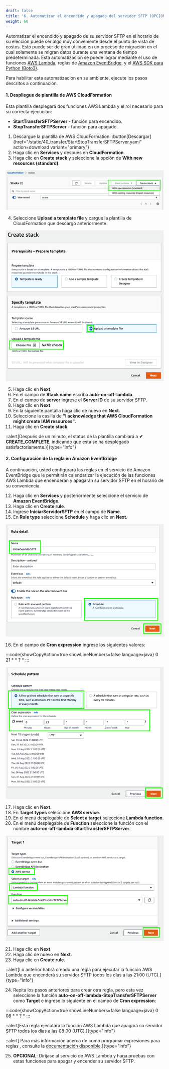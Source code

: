 ```yaml
---
draft: false
title: '6. Automatizar el encendido y apagado del servidor SFTP (OPCIONAL)'
weight: 60
---
```

Automatizar el encendido y apagado de su servidor SFTP en el horario de su elección puede ser algo muy conveniente desde el punto de vista de costos. Esto puede ser de gran utilidad en un proceso de migración en el cual solamente se migran datos durante una ventana de tiempo predeterminada. Esta automatización se puede lograr mediante el uso de funciones [AWS Lambda](https://aws.amazon.com/lambda/), reglas de [Amazon EventBridge](https://docs.aws.amazon.com/AmazonCloudWatch/latest/events/WhatIsCloudWatchEvents.html), y el [AWS SDK para Python (Boto3)](https://boto3.amazonaws.com/v1/documentation/api/latest/index.html).

Para habilitar esta automatización en su ambiente, ejecute los pasos descritos a continuación.

#### 1. Despliegue de plantilla de AWS CloudFormation

Esta plantilla desplegará dos funciones AWS Lambda y el rol necesario para su correcta ejecución:

* **StartTransferSFTPServer** - función para encendido.
* **StopTransferSFTPServer** - función para apagado.



1. Descargue la plantilla de AWS CloudFormation: :button[Descargar]{href="/static/40_transfer/StartStopTransferSFTPServer.yaml" action=download variant="primary"}
2. Haga clic en **Services** y después en **CloudFormation**.
3. Haga clic en **Create stack** y seleccione la opción de **With new resources (standard)**.

![CloudFormation](/static/images/tr/cloudformation2.png)

4. Seleccione **Upload a template file** y cargue la plantilla de CloudFormation que descargó anteriormente.

![CloudFormation](/static/images/tr/cloudformation3.png)

5. Haga clic en **Next**.
6. En el campo de **Stack name** escriba **auto-on-off-lambda**.
7. En el campo de **server** ingrese el **Server ID** de su servidor SFTP.
9. Haga clic en **Next**.
9. En la siguiente pantalla haga clic de nuevo en **Next**.
10. Seleccione la casilla de **"I acknowledge that AWS CloudFormation might create IAM resources"**.
11. Haga clic en **Create stack**.

::alert[Después de un minuto, el status de la plantilla cambiará a **✔ CREATE_COMPLETE**, indicando que esta se ha desplegado satisfactoriamente.)]{type="info"}

#### 2. Configuración de la regla en Amazon EventBridge

A continuación, usted configurará las reglas en el servicio de Amazon EventBridge que le permitirán calendarizar la ejecución de las funciones AWS Lambda que encenderán y apagarán su servidor SFTP en el horario de su conveniencia.

12. Haga clic en **Services** y posteriormente seleccione el servicio de **Amazon EventBridge**.
13. Haga clic en **Create rule**.
14. Ingrese **IniciarServidorSFTP** en el campo de **Name**.
15. En **Rule type** seleccione **Schedule** y haga clic en **Next**.

![Rule detail](/static/images/tr/ruledetail.png)

16. En el campo de **Cron expression** ingrese los siguientes valores:

:::code{showCopyAction=true showLineNumbers=false language=java}
0 21 * * ? *
:::

![Schedule pattern](/static/images/tr/schedule.png)

17. Haga clic en **Next**.
18. En **Target types** seleccione **AWS service**.
19. En el menú desplegable de **Select a target** seleccione **Lambda function**.
20. En el menú desplegable de **Function** seleccione la función con el nombre **auto-on-off-lambda-StartTransferSFTPServer**.

![Select target](/static/images/tr/target1.png)

21. Haga clic en **Next**.
22. Haga clic de nuevo en **Next**.
23. Haga clic en **Create rule**.

::alert[Lo anterior habrá creado una regla para ejecutar la función AWS Lambda que encenderá su servidor SFTP todos los días a las 21:00 (UTC).]{type="info"}

24. Repita los pasos anteriores para crear otra regla, pero esta vez seleccione la función **auto-on-off-lambda-StopTransferSFTPServer** como **Target** e ingrese lo siguiente en el campo de **Cron expression**:

:::code{showCopyAction=true showLineNumbers=false language=java}
0 08 * * ? *
:::

::alert[Esta regla ejecutará la función AWS Lambda que apagará su servidor SFTP todos los días a las 08:00 (UTC).]{type="info"}

::alert[ Para más información acerca de como programar expresiones para reglas , consulte la [documentación disponible](https://docs.aws.amazon.com/es_es/AmazonCloudWatch/latest/events/ScheduledEvents.html).]{type="info"}

25. **OPCIONAL**: Diríjase al servicio de AWS Lambda y haga pruebas con estas funciones para apagar y encender su servidor SFTP.
